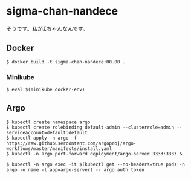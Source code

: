 # sigma-chan-nandece
そうです。私がΣちゃんなんです。

## Docker

```
$ docker build -t sigma-chan-nandece:00.00 .
```


### Minikube

```
$ eval $(minikube docker-env)
```

## Argo

```
$ kubectl create namespace argo
$ kubectl create rolebinding default-admin --clusterrole=admin --serviceaccount=default:default
$ kubectl apply -n argo -f https://raw.githubusercontent.com/argoproj/argo-workflows/master/manifests/install.yaml
$ kubectl -n argo port-forward deployment/argo-server 3333:3333 &
```

```
$ kubectl -n argo exec -it $(kubectl get --no-headers=true pods -n argo -o name -l app=argo-server) -- argo auth token
```